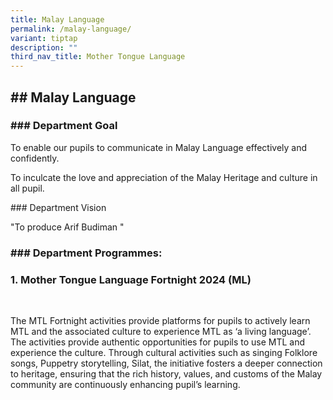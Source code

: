 ```yaml
---
title: Malay Language
permalink: /malay-language/
variant: tiptap
description: ""
third_nav_title: Mother Tongue Language
---
```

<h2><strong>## Malay Language</strong></h2>
<h3><strong>### Department Goal</strong></h3>
<p>To enable our pupils to communicate in Malay Language effectively and
confidently.</p>
<p>To inculcate the love and appreciation of the Malay Heritage and culture
in all pupil.</p>
<p>### Department Vision</p>
<p>"To produce Arif Budiman "</p>
<p></p>
<h3><strong>### Department Programmes: </strong> </h3>
<h3><strong>1. Mother Tongue Language Fortnight 2024 (ML)</strong></h3>
<p>&nbsp;</p>
<p>The MTL Fortnight activities provide platforms for pupils to actively
learn MTL and the associated culture to experience MTL as ‘a living language’.
The activities provide authentic opportunities for pupils to use MTL and
experience the culture. Through cultural activities such as singing Folklore
songs, Puppetry storytelling, Silat, the initiative fosters a deeper connection
to heritage, ensuring that the rich history, values, and customs of the
Malay community are continuously enhancing pupil’s learning.</p>
<p>&nbsp;</p>
<p></p>